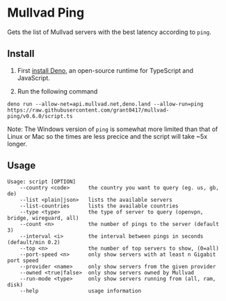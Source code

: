 # Mullvad Ping

Gets the list of Mullvad servers with the best latency according to `ping`.

## Install

1. First
   [install Deno](https://docs.deno.com/runtime/manual/getting_started/installation),
   an open-source runtime for TypeScript and JavaScript.

2. Run the following command

```shell
deno run --allow-net=api.mullvad.net,deno.land --allow-run=ping https://raw.githubusercontent.com/grant0417/mullvad-ping/v0.6.0/script.ts
```

Note: The Windows version of `ping` is somewhat more limited than that of Linux
or Mac so the times are less precice and the script will take ~5x longer.

## Usage

```
Usage: script [OPTION]
    --country <code>      the country you want to query (eg. us, gb, de)
    --list <plain|json>   lists the available servers
    --list-countries      lists the available countries
    --type <type>         the type of server to query (openvpn, bridge, wireguard, all)
    --count <n>           the number of pings to the server (default 3)
    --interval <i>        the interval between pings in seconds (default/min 0.2)
    --top <n>             the number of top servers to show, (0=all)
    --port-speed <n>      only show servers with at least n Gigabit port speed
    --provider <name>     only show servers from the given provider
    --owned <true|false>  only show servers owned by Mullvad
    --run-mode <type>     only show servers running from (all, ram, disk)
    --help                usage information
```
